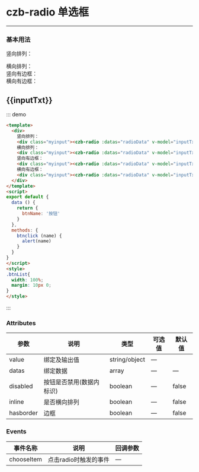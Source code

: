 <script>
export default {
  data () {
    return {
      inputTxt: '',
      btnName: '按钮',
      radioData: [
        {key: 0, value: 'radio按钮1', isChoosed:true},
        {key: 1, value: 'radio按钮2'},
        {key: 2, value: 'radio按钮3'},
        {key: 3, value: 'radio按钮4'},
        {key: 4, value: 'radio按钮5', disabled: true}
      ]
    }
  },
  methods: {
    btnclick (name) {
      alert(name)
    },
    chooseItem (item) {
      console.log(item)
    }
  }
}
</script>
<style>
.btnList{
  width: 100%;
  margin: 10px 0;
}
.buttoninline{
  display:inline-block;
}
</style>
# czb-radio 单选框
----
### 基本用法
竖向排列：
<div class="myinput"><czb-radio :datas="radioData" v-model="inputTxt"></czb-radio></div>
横向排列：
<div class="myinput"><czb-radio :datas="radioData" v-model="inputTxt" :inline="true"></czb-radio></div>
竖向有边框：
<div class="myinput"><czb-radio :datas="radioData" v-model="inputTxt" :hasborder="true" @chooseItem="chooseItem"></czb-radio></div>
横向有边框：
<div class="myinput"><czb-radio :datas="radioData" v-model="inputTxt" :inline="true" :hasborder="true"></czb-radio></div>


## {{inputTxt}}
::: demo
```html
<template>
  <div>
    竖向排列：
    <div class="myinput"><czb-radio :datas="radioData" v-model="inputTxt"></czb-radio></div>
    横向排列：
    <div class="myinput"><czb-radio :datas="radioData" v-model="inputTxt" :inline="true"></czb-radio></div>
    竖向有边框：
    <div class="myinput"><czb-radio :datas="radioData" v-model="inputTxt" :hasborder="true" @chooseItem="chooseItem"></czb-radio></div>
    横向有边框：
    <div class="myinput"><czb-radio :datas="radioData" v-model="inputTxt" :inline="true" :hasborder="true"></czb-radio></div>
  </div>
</template>
<script>
export default {
  data () {
    return {
      btnName: '按钮'
    }
  },
  methods: {
    btnclick (name) {
      alert(name)
    }
  }
}
</script>
<style>
.btnList{
  width: 100%;
  margin: 10px 0;
}
</style>
```
:::
### Attributes
| 参数      | 说明                                 | 类型      | 可选值       | 默认值   |
|---------- |------------------------------------ |---------- |------------- |-------- |
|value	  | 绑定及输出值    |	string/object   | —   ||
|datas	  | 绑定数据    |	array   | —   |—|
|disabled	    | 按钮是否禁用(数据内标识)    |	boolean   | —   |false |
|inline	  | 是否横向排列    |	boolean   | —   |false |
|hasborder	    | 边框   |	boolean   | —   |false|
### Events
| 事件名称      | 说明       | 回调参数   |
|------------- |----------- |---------  |
|chooseItem    |点击radio时触发的事件| —  |

